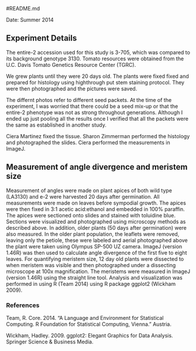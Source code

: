 #README.md

Date: Summer 2014

## Experiment Details 

The entire-2 accession used for this study is 3-705, which was compared to its background genotype 3130.  Tomato resources were obtained from the U.C. Davis Tomato Genetics Resource Center (TGRC).  

We grew plants until they were 20 days old.  The plants were fixed fixed and prepared for histology using highthrough put stem staining protocol.  They were then photographed and the pictures were saved.  

The differnt photos refer to different seed packets.  At the time of the experiment, I was worried that there could be a seed mix-up or that the entire-2 phenotype was not as strong throughout generations. Although I ended up just pooling all the results once I verified that all the packets were the same as established in another study.  

Ciera Martinez fixed the tissue.
Sharon Zimmerman performed the histology and photographed the slides. 
Ciera performed the measurements in ImageJ.

## Measurement of angle divergence and meristem size

Measurement of angles were made on plant apices of both wild type (LA3130) and e-2 were harvested 20 days after germination. All measurements were made on leaves before sympodial growth.   The apices were then fixed in 3:1 acetic acid:ethanol and embedded in 100% paraffin.  The apices were sectioned onto slides and stained with toluidine blue. Sections were visualized and photographed using microscopy methods as described above.  In addition, older plants (50 days after germination) were also measured.  In the older plant population, the leaflets were removed, leaving only the petiole, these were labeled and aerial photographed above the plant were taken using Olympus SP-500 UZ camera.  ImageJ (version 1.46R) was then used to calculate angle divergence of the first five to eight leaves.  For quantifying meristem size, 12 day old plants were dissected to when meristem was visible and then photographed under a dissecting microscope at 100x magnification.  The meristems were measured in ImageJ (version 1.46R) using the straight line tool. Analysis and visualization was performed in using R (Team 2014) using R package ggplot2 (Wickham 2009).

### References

Team, R. Core. 2014. “A Language and Environment for Statistical Computing. R Foundation for Statistical Computing, Vienna.” Austria.

Wickham, Hadley. 2009. ggplot2: Elegant Graphics for Data Analysis. Springer Science & Business Media.